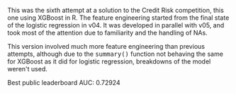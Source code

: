 This was the sixth attempt at a solution to the Credit Risk competition, this one using XGBoost in R.  The feature engineering started from the final state of the logistic regression in v04.  It was developed in parallel with v05, and took most of the attention due to familiarity and the handling of NAs.

This version involved much more feature engineering than previous attempts, although due to the <tt>summary()</tt> function not behaving the same for XGBoost as it did for logistic regression, breakdowns of the model weren't used.

Best public leaderboard AUC: 0.72924
